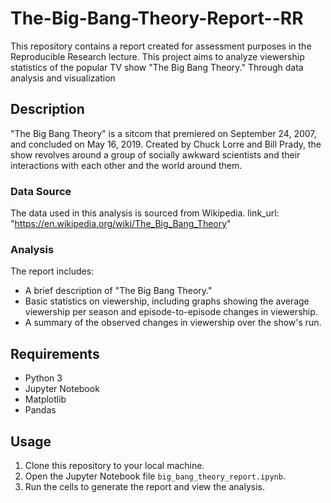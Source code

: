 # The-Big-Bang-Theory-Report--RR
This repository contains a report created for assessment purposes in the Reproducible Research lecture. This project aims to analyze viewership statistics of the popular TV show "The Big Bang Theory." Through data analysis and visualization

## Description
"The Big Bang Theory" is a sitcom that premiered on September 24, 2007, and concluded on May 16, 2019. Created by Chuck Lorre and Bill Prady, the show revolves around a group of socially awkward scientists and their interactions with each other and the world around them.

### Data Source
The data used in this analysis is sourced from Wikipedia.
link_url: "https://en.wikipedia.org/wiki/The_Big_Bang_Theory"

### Analysis
The report includes:
- A brief description of "The Big Bang Theory."
- Basic statistics on viewership, including graphs showing the average viewership per season and episode-to-episode changes in viewership.
- A summary of the observed changes in viewership over the show's run.

## Requirements
- Python 3
- Jupyter Notebook
- Matplotlib
- Pandas

## Usage
1. Clone this repository to your local machine.
2. Open the Jupyter Notebook file `big_bang_theory_report.ipynb`.
3. Run the cells to generate the report and view the analysis.
